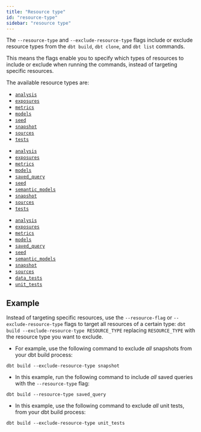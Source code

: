 ```yaml
---
title: "Resource type"
id: "resource-type"
sidebar: "resource type"
---
```


The `--resource-type` and `--exclude-resource-type` flags include or exclude resource types from the `dbt build`, `dbt clone`, and `dbt list` commands.

This means the flags enable you to specify which types of resources to include or exclude when running the commands, instead of targeting specific resources.

The available resource types are:

<VersionBlock lastVersion="1.6">

- [`analysis`](/docs/build/analyses)
- [`exposures`](/docs/build/exposures)
- [`metrics`](/docs/build/build-metrics-intro)
- [`models`](/docs/build/models)
- [`seed`](/docs/build/seeds)
- [`snapshot`](/docs/build/snapshots)
- [`sources`](/docs/build/sources)
- [`tests`](/docs/build/data-tests)

</VersionBlock>

<VersionBlock lastVersion="1.7" firstVersion="1.7">

- [`analysis`](/docs/build/analyses)
- [`exposures`](/docs/build/exposures)
- [`metrics`](/docs/build/build-metrics-intro)
- [`models`](/docs/build/models)
- [`saved_query`](/docs/build/saved-queries)
- [`seed`](/docs/build/seeds)
- [`semantic_models`](/docs/build/semantic-models)
- [`snapshot`](/docs/build/snapshots)
- [`sources`](/docs/build/sources)
- [`tests`](/docs/build/data-tests)

</VersionBlock>

<VersionBlock firstVersion="1.8">

- [`analysis`](/docs/build/analyses)
- [`exposures`](/docs/build/exposures)
- [`metrics`](/docs/build/build-metrics-intro)
- [`models`](/docs/build/models)
- [`saved_query`](/docs/build/saved-queries)
- [`seed`](/docs/build/seeds)
- [`semantic_models`](/docs/build/semantic-models)
- [`snapshot`](/docs/build/snapshots)
- [`sources`](/docs/build/sources)
- [`data_tests`](/docs/build/data-tests)
- [`unit_tests`](/docs/build/unit-tests)

</VersionBlock>

## Example

Instead of targeting specific resources, use the `--resource-flag` or `--exclude-resource-type` flags to target all resources of a certain type: `dbt build --exclude-resource-type RESOURCE_TYPE` replacing `RESOURCE_TYPE` with the resource type you want to exclude.

- For example, use the following command to exclude _all_ snapshots from your dbt build process:

<File name='Usage'>

```text
dbt build --exclude-resource-type snapshot
```

</File>

<VersionBlock firstVersion="1.7">

- In this example, run the following command to include _all_ saved queries with the `--resource-type` flag:

<File name='Usage'>

```text
dbt build --resource-type saved_query
```

</File>

</VersionBlock>

<VersionBlock firstVersion="1.8">

-  In this example, use the following command to exclude _all_ unit tests, from your dbt build process: 

<File name='Usage'>

```text
dbt build --exclude-resource-type unit_tests
```

</File>

</VersionBlock>
